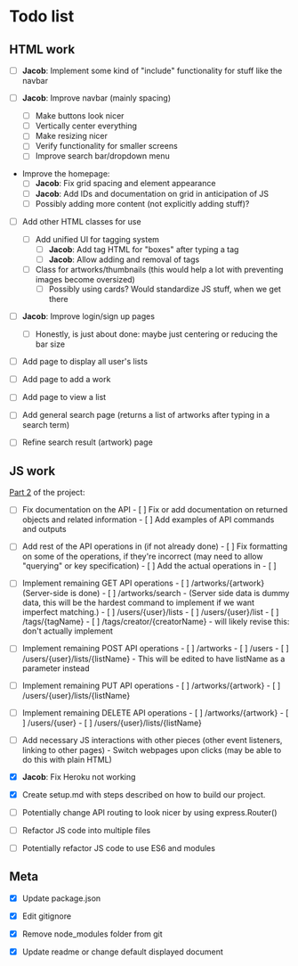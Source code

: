 # Todo list

## HTML work
- [ ] **Jacob**: Implement some kind of "include" functionality for stuff like the navbar

- [ ] **Jacob**: Improve navbar (mainly spacing)
    - [ ] Make buttons look nicer
    - [ ] Vertically center everything
    - [ ] Make resizing nicer
    - [ ] Verify functionality for smaller screens
    - [ ] Improve search bar/dropdown menu

- Improve the homepage:
  - [ ] **Jacob**: Fix grid spacing and element appearance
  - [ ] **Jacob**: Add IDs and documentation on grid in anticipation of JS
  - [ ] Possibly adding more content (not explicitly adding stuff)?

- [ ] Add other HTML classes for use
    - [ ] Add unified UI for tagging system
        - [ ] **Jacob**: Add tag HTML for "boxes" after typing a tag
        - [ ] **Jacob**: Allow adding and removal of tags
    - [ ] Class for artworks/thumbnails (this would help a lot with preventing images become oversized)
        - [ ] Possibly using cards? Would standardize JS stuff, when we get there

- [ ] **Jacob**: Improve login/sign up pages
    - [ ] Honestly, is just about done: maybe just centering or reducing the bar size

- [ ] Add page to display all user's lists

- [ ] Add page to add a work

- [ ] Add page to view a list

- [ ] Add general search page (returns a list of artworks after typing in a search term)

- [ ] Refine search result (artwork) page

## JS work

[Part 2](https://docs.google.com/document/d/1U1iXfvlNBNziRkxjKIaDFUqQ8vpYtjOBgWLPY3GRJxg/edit) of the project:

- [ ] Fix documentation on the API
      - [ ] Fix or add documentation on returned objects and related information
      - [ ] Add examples of API commands and outputs

- [ ] Add rest of the API operations in (if not already done)
      - [ ] Fix formatting on some of the operations, if they're incorrect (may need to allow "querying" or key specification)
      - [ ] Add the actual operations in
      - [ ] 

- [ ] Implement remaining GET API operations
      - [ ] /artworks/{artwork} (Server-side is done)
      - [ ] /artworks/search - (Server side data is dummy data, this will be the hardest command to implement if we want imperfect matching.)
      - [ ] /users/{user}/lists
      - [ ] /users/{user}/list
      - [ ] /tags/{tagName} 
      - [ ] /tags/creator/{creatorName} - will likely revise this: don't actually implement

- [ ] Implement remaining POST API operations
      - [ ] /artworks
      - [ ] /users
      - [ ] /users/{user}/lists/{listName} - This will be edited to have listName as a parameter instead

- [ ] Implement remaining PUT API operations
      - [ ] /artworks/{artwork}
      - [ ] /users/{user}/lists/{listName}

- [ ] Implement remaining DELETE API operations
      - [ ] /artworks/{artwork}
      - [ ] /users/{user}
      - [ ] /users/{user}/lists/{listName}

- [ ] Add necessary JS interactions with other pieces (other event listeners, linking to other pages)
      - Switch webpages upon clicks (may be able to do this with plain HTML)

- [x] **Jacob**: Fix Heroku not working

- [x] Create setup.md with steps described on how to build our project.

- [ ] Potentially change API routing to look nicer by using express.Router()

- [ ] Refactor JS code into multiple files

- [ ] Potentially refactor JS code to use ES6 and modules

## Meta

- [x] Update package.json

- [x] Edit gitignore

- [x] Remove node_modules folder from git

- [x] Update readme or change default displayed document